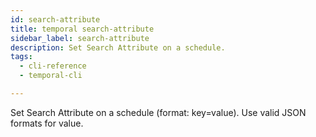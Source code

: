 ```yaml
---
id: search-attribute
title: temporal search-attribute
sidebar_label: search-attribute
description: Set Search Attribute on a schedule.
tags:
  - cli-reference
  - temporal-cli

---
```


Set Search Attribute on a schedule (format: key=value).
Use valid JSON formats for value.
